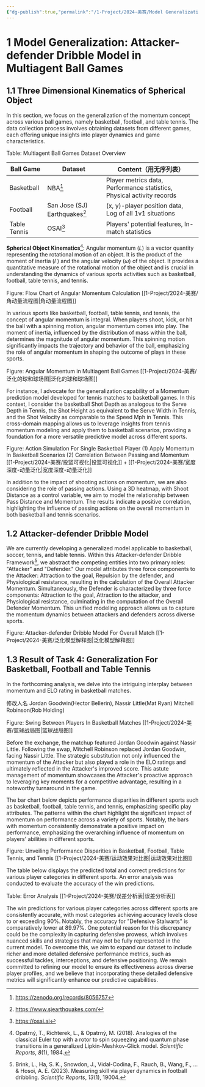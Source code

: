 ```yaml
---
{"dg-publish":true,"permalink":"/1-Project/2024-美赛/Model Generalization/"}
---
```


# 1 Model Generalization: Attacker-defender Dribble Model in Multiagent Ball Games
## 1.1 Three Dimensional Kinematics of Spherical Object
In this section, we focus on the generalization of the momentum concept across various ball games, namely basketball, football, and table tennis. The data collection process involves obtaining datasets from different games, each offering unique insights into player dynamics and game characteristics.

Table: Multiagent Ball Games Dataset Overview

| Ball Game | Dataset | Content（用无序列表） |
| ---- | ---- | ---- |
| Basketball | NBA[^2] | Player metrics data, Performance statistics, Physical activity records |
| Football | San Jose (SJ) Earthquakes[^1] | (x, y)-player position data, Log of all 1v1 situations |
| Table Tennis | OSAI[^3] | Players' potential features, In-match statistics |

**Spherical Object Kinematics**[^4]: Angular momentum ($L$) is a vector quantity representing the rotational motion of an object. It is the product of the moment of inertia ($I$ ) and the angular velocity ($ω$) of the object. It provides a quantitative measure of the rotational motion of the object and is crucial in understanding the dynamics of various sports activities such as basketball, football, table tennis, and tennis.

Figure: Flow Chart of Angular Momentum Calculation
[[1-Project/2024-美赛/角动量流程图\|角动量流程图]]

In various sports like basketball, football, table tennis, and tennis, the concept of angular momentum is integral. When players shoot, kick, or hit the ball with a spinning motion, angular momentum comes into play. The moment of inertia, influenced by the distribution of mass within the ball, determines the magnitude of angular momentum. This spinning motion significantly impacts the trajectory and behavior of the ball, emphasizing the role of angular momentum in shaping the outcome of plays in these sports.

Figure: Angular Momentum in Multiagent Ball Games
[[1-Project/2024-美赛/泛化的球和球场图\|泛化的球和球场图]]

For instance, I advocate for the generalization capability of a Momentum prediction model developed for tennis matches to basketball games. In this context, I consider the basketball Shot Depth as analogous to the Serve Depth in Tennis, the Shot Height as equivalent to the Serve Width in Tennis, and the Shot Velocity as comparable to the Speed Mph in Tennis. This cross-domain mapping allows us to leverage insights from tennis momentum modeling and apply them to basketball scenarios, providing a foundation for a more versatile predictive model across different sports.

Figure: Action Simulation For Single Basketball Player
(1) Apply Momentum In Basketball Scenarios
(2) Correlation Between Passing and Momentum
[[1-Project/2024-美赛/投篮可视化\|投篮可视化]] + [[1-Project/2024-美赛/宽度深度-动量泛化\|宽度深度-动量泛化]]

In addition to the impact of shooting actions on momentum, we are also considering the role of passing actions. Using a 3D heatmap, with Shoot Distance as a control variable, we aim to model the relationship between Pass Distance and Momentum. The results indicate a positive correlation, highlighting the influence of passing actions on the overall momentum in both basketball and tennis scenarios.
## 1.2 Attacker-defender Dribble Model
We are currently developing a generalized model applicable to basketball, soccer, tennis, and table tennis. Within this Attacker-defender Dribble Framework[^5], we abstract the competing entities into two primary roles: "Attacker" and "Defender." Our model attributes three force components to the Attacker: Attraction to the goal, Repulsion by the defender, and Physiological resistance, resulting in the calculation of the Overall Attacker Momentum. Simultaneously, the Defender is characterized by three force components: Attraction to the goal, Attraction to the attacker, and Physiological resistance, culminating in the computation of the Overall Defender Momentum. This unified modeling approach allows us to capture the momentum dynamics between attackers and defenders across diverse sports.

Figure: Attacker-defender Dribble Model For Overall Match
[[1-Project/2024-美赛/泛化模型解释图\|泛化模型解释图]]

## 1.3 Result of Task 4: Generalization For Basketball, Football and Table Tennis
In the forthcoming analysis, we delve into the intriguing interplay between momentum and ELO rating in basketball matches.

修改人名 Jordan Goodwin(Hector Bellerin), Nassir Little(Mat Ryan)
Mitchell Robinson(Rob Holding)

Figure: Swing Between Players In Basketball Matches
[[1-Project/2024-美赛/篮球战局图\|篮球战局图]]

Before the exchange, the matchup featured Jordan Goodwin against Nassir Little. Following the swap, Mitchell Robinson replaced Jordan Goodwin, facing Nassir Little.
The strategic substitution not only influenced the momentum of the Attacker but also played a role in the ELO ratings and ultimately reflected in the Attacker's improved score. This astute management of momentum showcases the Attacker's proactive approach to leveraging key moments for a competitive advantage, resulting in a noteworthy turnaround in the game.

The bar chart below depicts performance disparities in different sports such as basketball, football, table tennis, and tennis, emphasizing specific play attributes. The patterns within the chart highlight the significant impact of momentum on performance across a variety of sports. Notably, the bars with momentum consistently demonstrate a positive impact on performance, emphasizing the overarching influence of momentum on players' abilities in different sports.

Figure: Unveiling Performance Disparities in Basketball, Football, Table Tennis, and Tennis
[[1-Project/2024-美赛/运动效果对比图\|运动效果对比图]]

The table below displays the predicted total and correct predictions for various player categories in different sports. An error analysis was conducted to evaluate the accuracy of the win predictions.

Table: Error Analysis
[[1-Project/2024-美赛/误差分析表\|误差分析表]]

The win predictions for various player categories across different sports are consistently accurate, with most categories achieving accuracy levels close to or exceeding 90%. Notably, the accuracy for "Defensive Stalwarts" is comparatively lower at 89.97%. One potential reason for this discrepancy could be the complexity in capturing defensive prowess, which involves nuanced skills and strategies that may not be fully represented in the current model.
To overcome this, we aim to expand our dataset to include richer and more detailed defensive performance metrics, such as successful tackles, interceptions, and defensive positioning. We remain committed to refining our model to ensure its effectiveness across diverse player profiles, and we believe that incorporating these detailed defensive metrics will significantly enhance our predictive capabilities.

[^1]: https://www.sjearthquakes.com/
[^2]: https://zenodo.org/records/8056757
[^3]: https://osai.ai
[^4]: Opatrný, T., Richterek, L., & Opatrný, M. (2018). Analogies of the classical Euler top with a rotor to spin squeezing and quantum phase transitions in a generalized Lipkin-Meshkov-Glick model. _Scientific Reports_, _8_(1), 1984.
[^5]: Brink, L., Ha, S. K., Snowdon, J., Vidal-Codina, F., Rauch, B., Wang, F., … & Hosoi, A. E. (2023). Measuring skill via player dynamics in football dribbling. _Scientific Reports_, _13_(1), 19004.